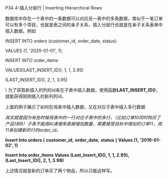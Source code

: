 P34 4-插入分层行 | Inserting Hierarchical Rows





数据库中存在一个表中的一条数据可以对应另一表中的多条数据，类似于一笔订单可以有多个项目，也就是表之间的亲子关系，插入分层行也就是在亲子关系表单中插入数据。例如

INSERT INTO orders (customer_id, order_date, status)

VALUES (1, '2020-01-01', 1);

INSERT INTO order_items

VALUES(LAST_INSERT_ID(), 1, 1, 2.95)

(LAST_INSERT_ID(), 2, 1, 3.95)

\\ 为了获取新插入的列的id来在子表中插入数据，使用函数**LAST_INSERT_ID()**，就能获得刚刚插入的新列的id。

上面的例子展示了如何在母表中插入数据，又在对应子表中插入多行数据





*其实就是因为有些时候母表中的一行对应子表中的多行，（比如订单10同时购买了产品1和9）子表不能用AI递增来直接增加数量，需要接受目标中增加的订单11，用11来创建新的行的order_id。*

**Insert Into orders (**
					**customer_id,** 
                    **order_date,** 
                    **status**
                    **)**
**Values (1, '2019-01-02', 1)**

**Insert Into order_items**
**Values (Last_Insert_ID(), 1, 1, 2.95),**
	   **(Last_Insert_ID(), 2, 1, 3.98)**

上述情况就是新的订单买了两个物品，所以只能这样写。